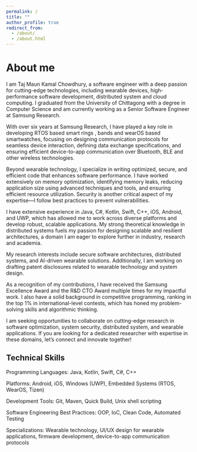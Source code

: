 ```yaml
---
permalink: /
title: ""
author_profile: true
redirect_from: 
  - /about/
  - /about.html
---
```


About me
======

I am Taj Maun Kamal Chowdhury, a software engineer with a deep passion for cutting-edge technologies, including wearable devices, high-performance software development, distributed system and cloud computing. I graduated from the University of Chittagong with a degree in Computer Science and am currently working as a Senior Software Engineer at Samsung Research.

With over six years at Samsung Research, I have played a key role in developing RTOS based smart rings , bands and wearOS based smartwatches, focusing on designing communication protocols for seamless device interaction, defining data exchange specifications, and ensuring efficient device-to-app communication over Bluetooth, BLE and other wireless technologies.

Beyond wearable technology, I specialize in writing optimized, secure, and efficient code that enhances software performance. I have worked extensively on memory optimization, identifying memory leaks, reducing application size using advanced techniques and tools, and ensuring efficient resource utilization. Security is another critical aspect of my expertise—I follow best practices to prevent vulnerabilities.

I have extensive experience in Java, C#, Kotlin, Swift, C++, iOS, Android, and UWP, which has allowed me to work across diverse platforms and develop robust, scalable applications. My strong theoretical knowledge in distributed systems fuels my passion for designing scalable and resilient architectures, a domain I am eager to explore further in industry, research and academia.

My research interests include secure software architectures, distributed systems, and AI-driven wearable solutions. Additionally, I am working on drafting patent disclosures related to wearable technology and system design.

As a recognition of my contributions, I have received the Samsung Excellence Award and the R&D CTO Award multiple times for my impactful work. I also have a solid background in competitive programming, ranking in the top 1% in international-level contests, which has honed my problem-solving skills and algorithmic thinking.

I am seeking opportunities to collaborate on cutting-edge research in software optimization, system security, distributed system,  and  wearable applications. If you are looking for a dedicated researcher with expertise in these domains, let’s connect and innovate together!


Technical Skills
------
Programming Languages: Java, Kotlin, Swift, C#, C++

Platforms: Android, iOS, Windows (UWP), Embedded Systems (RTOS, WearOS, Tizen)

Development Tools: Git, Maven, Quick Build, Unix shell scripting

Software Engineering Best Practices: OOP, IoC, Clean Code, Automated Testing

Specializations: Wearable technology, UI/UX design for wearable applications, firmware development, device-to-app communication protocols
